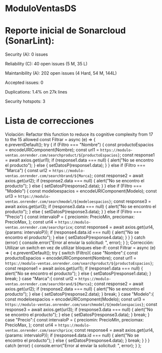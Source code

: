 # ModuloVentasDS

# Reporte inicial de Sonarcloud (SonarLint):
Security (A): 0 issues

Reliability (C): 40 open issues (5 M, 35 L)

Maintanibility (A): 202 open issues (4 Hard, 54 M, 144L)

Accepted issues: 0

Duplications: 1.4% on 27k lines

Security hotspots: 3

# Lista de correcciones
Violación: Refactor this function to reduce its cognitive complexity from 17 to the 15 allowed
const Filtrar = async (e) => {  
    e.preventDefault();
    try {
      if (Filtro === "Nombre") {
        const productoEspacios = encodeURIComponent(Nombre);
        const url1 = `https://modulo-ventas.onrender.com/searchproduct/${productoEspacios}`;
        const response1 = await axios.get(url1);
        if (response1.data === null) {
          alert("No se encontro el producto");
        } else {
            setDatosP(response1.data);
        }
      } else if (Filtro === "Marca") {
        const url2 = `https://modulo-ventas.onrender.com/searchbrand/${Marca}`;
        const response2 = await axios.get(url2);
        if (response2.data === null) {
          alert("No se encontro el producto");
        } else {
            setDatosP(response2.data);
        }
      } else if (Filtro === "Modelo") {
        const modeloespacios = encodeURIComponent(Modelo);
        const url3 = `https://modulo-ventas.onrender.com/searchmodel/${modeloespacios}`;
        const response3 = await axios.get(url3);
        if (response3.data === null) {
          alert("No se encontro el producto");
        } else {
          setDatosP(response3.data);
        }
      } else if (Filtro === "Precio") {
        const intervaloP = {
          preciomin: PrecioMin,
          preciomax: PrecioMax,
        };
        const url4 = `https://modulo-ventas.onrender.com/searchprice`;
        const response4 = await axios.get(url4, {params: intervaloP});
        if (response4.data.id === null) {
          alert("No se encontro el producto");
        } else {
          setDatosP(response4.data);
        }
      }
    } catch (error) {
      console.error("Error al enviar la solicitud: ", error);
    }
  };
  Corrección: Utilizar un switch en vez de utilizar bloques else-if:
  const Filtrar = async (e) => {
    e.preventDefault();
    try {
      switch (Filtro){
        case "Nombre":{
          const productoEspacios = encodeURIComponent(Nombre);
          const url1 = `https://modulo-ventas.onrender.com/searchproduct/${productoEspacios}`;
          const response1 = await axios.get(url1);
          if (response1.data === null) {
            alert("No se encontro el producto");
          } else {
              setDatosP(response1.data);
          }
          break;
        }
        case "Marca":{
          const url2 = `https://modulo-ventas.onrender.com/searchbrand/${Marca}`;
          const response2 = await axios.get(url2);
          if (response2.data === null) {
            alert("No se encontro el producto");
          } else {
              setDatosP(response2.data);
          }
          break;
        }
        case "Modelo":{
          const modeloespacios = encodeURIComponent(Modelo);
          const url3 = `https://modulo-ventas.onrender.com/searchmodel/${modeloespacios}`;
          const response3 = await axios.get(url3);
          if (response3.data === null) {
            alert("No se encontro el producto");
          } else {
            setDatosP(response3.data);
          }
          break;
        }
        case "Precio":{
          const intervaloP = {
            preciomin: PrecioMin,
            preciomax: PrecioMax,
          };
          const url4 = `https://modulo-ventas.onrender.com/searchprice`;
          const response4 = await axios.get(url4, {params: intervaloP});
          if (response4.data.id === null) {
            alert("No se encontro el producto");
          } else {
            setDatosP(response4.data);
          }
          break;
        }
      }
    } catch (error) {
      console.error("Error al enviar la solicitud: ", error);
    }
  };
